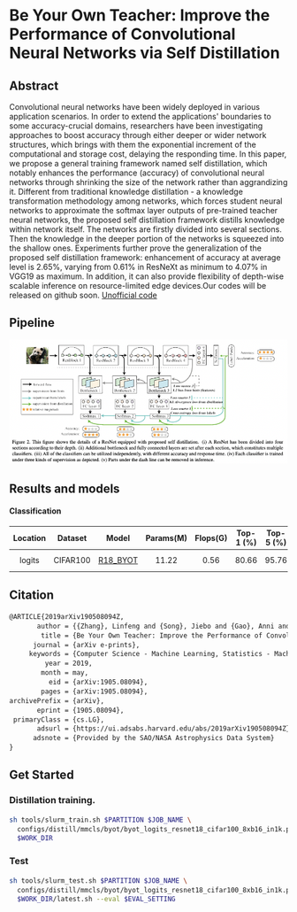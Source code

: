 # Be Your Own Teacher: Improve the Performance of Convolutional Neural Networks via Self Distillation

## Abstract

Convolutional neural networks have been widely deployed in various application scenarios. In order to extend the applications' boundaries to some accuracy-crucial domains, researchers have been investigating approaches to boost accuracy through either deeper or wider network structures, which brings with them the exponential increment of the computational and storage cost, delaying the responding time. In this paper, we propose a general training framework named self distillation, which notably enhances the performance (accuracy) of convolutional neural networks through shrinking the size of the network rather than aggrandizing it. Different from traditional knowledge distillation - a knowledge transformation methodology among networks, which forces student neural networks to approximate the softmax layer outputs of pre-trained teacher neural networks, the proposed self distillation framework distills knowledge within network itself. The networks are firstly divided into several sections. Then the knowledge in the deeper portion of the networks is squeezed into the shallow ones. Experiments further prove the generalization of the proposed self distillation framework: enhancement of accuracy at average level is 2.65%, varying from 0.61% in ResNeXt as minimum to 4.07% in VGG19 as maximum. In addition, it can also provide flexibility of depth-wise scalable inference on resource-limited edge devices.Our codes will be released on github soon. [Unofficial code](https://github.com/luanyunteng/pytorch-be-your-own-teacher)

## Pipeline

![pipeline](../../../../docs/en/imgs/model_zoo/byot/byot.png)

## Results and models

#### Classification

| Location | Dataset  |                           Model                           | Params(M) | Flops(G) | Top-1 (%) | Top-5 (%) |                                               Download                                               |
| :------: | :------: | :-------------------------------------------------------: | :-------: | :------: | :-------: | :-------: | :--------------------------------------------------------------------------------------------------: |
|  logits  | CIFAR100 | [R18_BYOT](./byot_logits_resnet18_cifar100_8xb16_in1k.py) |   11.22   |   0.56   |   80.66   |   95.76   | [model & log](https://autolink.sensetime.com/pages/model/share/08ad706f-b3d4-4854-8019-e0b43607f001) |

## Citation

```latex
@ARTICLE{2019arXiv190508094Z,
       author = {{Zhang}, Linfeng and {Song}, Jiebo and {Gao}, Anni and {Chen}, Jingwei and {Bao}, Chenglong and {Ma}, Kaisheng},
        title = {Be Your Own Teacher: Improve the Performance of Convolutional Neural Networks via Self Distillation},
      journal = {arXiv e-prints},
     keywords = {Computer Science - Machine Learning, Statistics - Machine Learning},
         year = 2019,
        month = may,
          eid = {arXiv:1905.08094},
        pages = {arXiv:1905.08094},
archivePrefix = {arXiv},
       eprint = {1905.08094},
 primaryClass = {cs.LG},
       adsurl = {https://ui.adsabs.harvard.edu/abs/2019arXiv190508094Z},
      adsnote = {Provided by the SAO/NASA Astrophysics Data System}
}
```

## Get Started

### Distillation training.

```bash
sh tools/slurm_train.sh $PARTITION $JOB_NAME \
  configs/distill/mmcls/byot/byot_logits_resnet18_cifar100_8xb16_in1k.py\
  $WORK_DIR
```

### Test

```bash
sh tools/slurm_test.sh $PARTITION $JOB_NAME \
  configs/distill/mmcls/byot/byot_logits_resnet18_cifar100_8xb16_in1k.py\
  $WORK_DIR/latest.sh --eval $EVAL_SETTING
```
